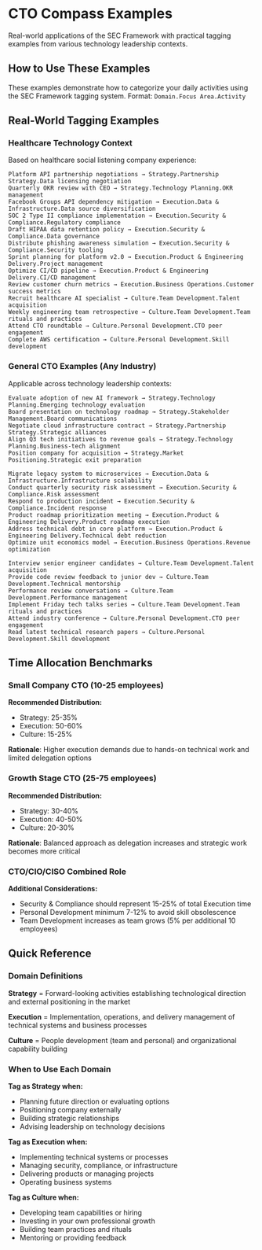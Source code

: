 # CTO Compass Examples

Real-world applications of the SEC Framework with practical tagging examples from various technology leadership contexts.

## How to Use These Examples

These examples demonstrate how to categorize your daily activities using the SEC Framework tagging system. Format: `Domain.Focus Area.Activity`

## Real-World Tagging Examples

### Healthcare Technology Context

Based on healthcare social listening company experience:

```text
Platform API partnership negotiations → Strategy.Partnership Strategy.Data licensing negotiation
Quarterly OKR review with CEO → Strategy.Technology Planning.OKR management
Facebook Groups API dependency mitigation → Execution.Data & Infrastructure.Data source diversification
SOC 2 Type II compliance implementation → Execution.Security & Compliance.Regulatory compliance
Draft HIPAA data retention policy → Execution.Security & Compliance.Data governance
Distribute phishing awareness simulation → Execution.Security & Compliance.Security tooling
Sprint planning for platform v2.0 → Execution.Product & Engineering Delivery.Project management
Optimize CI/CD pipeline → Execution.Product & Engineering Delivery.CI/CD management
Review customer churn metrics → Execution.Business Operations.Customer success metrics
Recruit healthcare AI specialist → Culture.Team Development.Talent acquisition
Weekly engineering team retrospective → Culture.Team Development.Team rituals and practices
Attend CTO roundtable → Culture.Personal Development.CTO peer engagement
Complete AWS certification → Culture.Personal Development.Skill development
```

### General CTO Examples (Any Industry)

Applicable across technology leadership contexts:

```text
Evaluate adoption of new AI framework → Strategy.Technology Planning.Emerging technology evaluation
Board presentation on technology roadmap → Strategy.Stakeholder Management.Board communications
Negotiate cloud infrastructure contract → Strategy.Partnership Strategy.Strategic alliances
Align Q3 tech initiatives to revenue goals → Strategy.Technology Planning.Business-tech alignment
Position company for acquisition → Strategy.Market Positioning.Strategic exit preparation

Migrate legacy system to microservices → Execution.Data & Infrastructure.Infrastructure scalability
Conduct quarterly security risk assessment → Execution.Security & Compliance.Risk assessment
Respond to production incident → Execution.Security & Compliance.Incident response
Product roadmap prioritization meeting → Execution.Product & Engineering Delivery.Product roadmap execution
Address technical debt in core platform → Execution.Product & Engineering Delivery.Technical debt reduction
Optimize unit economics model → Execution.Business Operations.Revenue optimization

Interview senior engineer candidates → Culture.Team Development.Talent acquisition
Provide code review feedback to junior dev → Culture.Team Development.Technical mentorship
Performance review conversations → Culture.Team Development.Performance management
Implement Friday tech talks series → Culture.Team Development.Team rituals and practices
Attend industry conference → Culture.Personal Development.CTO peer engagement
Read latest technical research papers → Culture.Personal Development.Skill development
```

## Time Allocation Benchmarks

### Small Company CTO (10-25 employees)

**Recommended Distribution:**

- Strategy: 25-35%
- Execution: 50-60%
- Culture: 15-25%

**Rationale**: Higher execution demands due to hands-on technical work and limited delegation options

### Growth Stage CTO (25-75 employees)

**Recommended Distribution:**

- Strategy: 30-40%
- Execution: 40-50%
- Culture: 20-30%

**Rationale**: Balanced approach as delegation increases and strategic work becomes more critical

### CTO/CIO/CISO Combined Role

**Additional Considerations:**

- Security & Compliance should represent 15-25% of total Execution time
- Personal Development minimum 7-12% to avoid skill obsolescence
- Team Development increases as team grows (5% per additional 10 employees)

## Quick Reference

### Domain Definitions

**Strategy** = Forward-looking activities establishing technological direction and external positioning in the market

**Execution** = Implementation, operations, and delivery management of technical systems and business processes

**Culture** = People development (team and personal) and organizational capability building

### When to Use Each Domain

**Tag as Strategy when:**

- Planning future direction or evaluating options
- Positioning company externally
- Building strategic relationships
- Advising leadership on technology decisions

**Tag as Execution when:**

- Implementing technical systems or processes
- Managing security, compliance, or infrastructure
- Delivering products or managing projects
- Operating business systems

**Tag as Culture when:**

- Developing team capabilities or hiring
- Investing in your own professional growth
- Building team practices and rituals
- Mentoring or providing feedback
